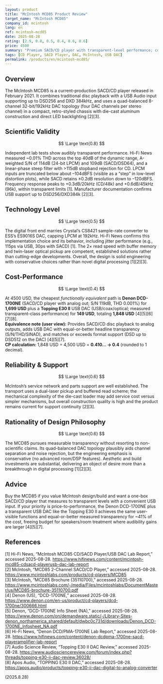 ```yaml
---
layout: product
title: "McIntosh MCD85 Product Review"
target_name: "McIntosh MCD85"
company_id: mcintosh
lang: en
ref: mcintosh-mcd85
date: 2025-08-28
rating: [2.9, 0.8, 0.5, 0.4, 0.6, 0.6]
price: 4500
summary: "Premium SACD/CD player with transparent-level performance; cost-effectiveness remains limited versus the cheapest equivalent combination"
tags: [CD Player, SACD Player, DAC, McIntosh, USB DAC]
permalink: /products/en/mcintosh-mcd85/
---
```


## Overview

The McIntosh MCD85 is a current-production SACD/CD player released in February 2021. It combines traditional disc playback with a USB Audio input supporting up to DSD256 and DXD 384kHz, and uses a quad-balanced 8-channel 32-bit/192kHz DAC topology (four DAC channels per stereo channel) in a compact, retro-styled chassis with die-cast aluminum construction and direct LED backlighting [2][3].

## Scientific Validity

$$ \Large \text{0.8} $$

Independent lab tests show audibly transparent performance. Hi-Fi News measured ~0.01% THD across the top 40dB of the dynamic range, A-weighted S/N of 114dB (24-bit LPCM) and 109dB (SACD/DSD64), and a linear-phase steep filter with >115dB stopband rejection for CD. LPCM inputs are truncated below about –104dBFS (visible as a “step” in low-level distortion plots), while SACD retains ±0.2dB resolution down to –120dBFS. Frequency response peaks to +0.3dB/20kHz (CD/48k) and +0.6dB/45kHz (96k), within transparent limits [1]. Manufacturer documentation confirms USB support up to DSD256/DXD384k [2][3].

## Technology Level

$$ \Large \text{0.5} $$

The digital front end marries Crystal’s CS8421 sample-rate converter to ESS’s ES9016S DAC, capping LPCM at 192kHz. Hi-Fi News confirms this implementation choice and its behavior, including jitter performance (e.g., 115ps via USB, 30ps with SACD) [1]. The 2× read speed with buffer memory and twin-laser optical pickup are competent, established solutions rather than cutting-edge developments. Overall, the design is solid engineering with conservative choices rather than novel digital processing [1][2][3].

## Cost-Performance

$$ \Large \text{0.4} $$

At 4500 USD, the cheapest *functionally equivalent* path is **Denon DCD-1700NE** (SACD/CD player with analog out; S/N 119dB, THD 0.001%) for **1,699 USD** plus a **Topping E30 II** USB DAC (USB/coax/optical; measured transparent-class performance) for **149 USD**, totaling **1,848 USD** [4][5][6][7][8].  
**Equivalence note (user view):** Provides SACD/CD disc playback to analog outputs, adds USB DAC with equal-or-better headline transparency (S/N/THD/SINAD), and matches or exceeds format support (DSD up to DSD512 on the DAC) [4][5][7].  
**CP calculation:** 1,848 USD ÷ 4,500 USD = **0.410… → 0.4** (rounded to 1 decimal).

## Reliability & Support

$$ \Large \text{0.6} $$

McIntosh’s service network and parts support are well established. The transport uses a dual-laser pickup and buffered read scheme; the mechanical complexity of the die-cast loader may add service cost versus simpler mechanisms, but overall construction quality is high and the product remains current for support continuity [2][3].

## Rationality of Design Philosophy

$$ \Large \text{0.6} $$

The MCD85 pursues measurable transparency without resorting to non-scientific claims. Its quad-balanced DAC topology plausibly aids channel separation and noise rejection, but the engineering emphasis is conservative (no advanced room/DSP features). Aesthetic and build investments are substantial, delivering an object of desire more than a breakthrough in digital processing [1][2][3].

## Advice

Buy the MCD85 if you value McIntosh design/build and want a one-box SACD/CD player that measures to transparent levels with a convenient USB input. If your priority is price-to-performance, the Denon DCD-1700NE plus a transparent USB DAC like the Topping E30 II achieves the same user-visible functions and equal-or-better measured transparency for ~41% of the cost, freeing budget for speakers/room treatment where audibility gains are larger [4][5][7].

## References

[1] Hi-Fi News, “McIntosh MCD85 CD/SACD Player/USB DAC Lab Report,” accessed 2025-08-28. https://www.hifinews.com/content/mcintosh-mcd85-cdsacd-playerusb-dac-lab-report  
[2] McIntosh, “MCD85 2-Channel SACD/CD Player,” accessed 2025-08-28. https://www.mcintoshlabs.com/products/cd-players/MCD85  
[3] McIntosh, “MCD85 Brochure (35110700),” accessed 2025-08-28. https://www.mcintoshlabs.com/-/media/Files/mcintoshlabs/DocumentMaster/us/MCD85-brochure-35110700.pdf  
[4] Denon (US), “DCD-1700NE,” accessed 2025-08-28. https://www.denon.com/en-us/product/cd-players/dcd-1700ne/300666.html  
[5] Denon, “DCD-1700NE Info Sheet (NA),” accessed 2025-08-28. https://www.denon.com/on/demandware.static/-/Library-Sites-denon_northamerica_shared/default/dwbc0c731d/downloads/Denon_DCD-1700NE_Infosheet_NA.pdf  
[6] Hi-Fi News, “Denon DCD/PMA-1700NE Lab Report,” accessed 2025-08-28. https://www.hifinews.com/content/denon-dcdpma-1700ne-sacd-playeramplifier-lab-report  
[7] Audio Science Review, “Topping E30 II DAC Review,” accessed 2025-08-28. https://www.audiosciencereview.com/forum/index.php?threads/topping-e30-ii-dac-review.36028/  
[8] Apos Audio, “TOPPING E30 II DAC,” accessed 2025-08-28. https://apos.audio/products/topping-e30-ii-dac-digital-to-analog-converter

(2025.8.28)

